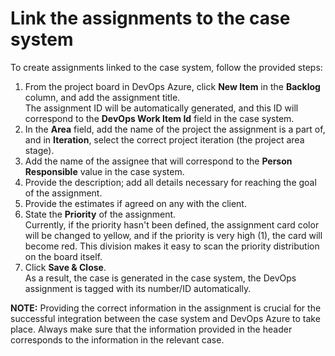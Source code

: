 # Link the assignments to the case system

To create assignments linked to the case system, follow the provided steps:

1. From the project board in DevOps Azure, click **New Item** in the **Backlog** column, and add the assignment title.    
   The assignment ID will be automatically generated, and this ID will correspond to the **DevOps Work Item Id** field in the case system. 
2. In the **Area** field, add the name of the project the assignment is a part of, and in **Iteration**, select the correct project iteration (the project area stage).
3. Add the name of the assignee that will correspond to the **Person Responsible** value in the case system. 
4. Provide the description; add all details necessary for reaching the goal of the assignment.
5. Provide the estimates if agreed on any with the client. 
6. State the **Priority** of the assignment.    
   Currently, if the priority hasn't been defined, the assignment card color will be changed to yellow, and if the priority is very high (1), the card will become red. This division makes it easy to scan the priority distribution on the board itself. 
7. Click **Save & Close**.    
   As a result, the case is generated in the case system, the DevOps assignment is tagged with its number/ID automatically.

**NOTE:** 
Providing the correct information in the assignment is crucial for the successful integration between the case system and DevOps Azure to take place. Always make sure that the information provided in the header corresponds to the information in the relevant case.